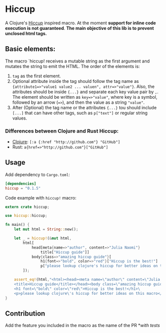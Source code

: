 # Hiccup

A Clojure's [Hiccup](https://github.com/weavejester/hiccup) inspired macro. At the moment **support for inline code execution is not guaranteed**.
**The main objective of this lib is to prevent unclosed html tags.**

## Basic elements: 

The macro `hiccup! receives a mutable string as the first argument and mutates the string to emit the HTML.
The order of the elements is: 
1. `tag` as the first element.
2. Optional attribute inside the tag should follow the tag name as `{attribute1=>"value1 value2 ... valuen", attr=>"value"}`. Also, the attributes should be inside `{...}` and separate each key value pair by `,`.
The element should be written as `key=>"value"`, where key is a symbol, followed by an arrow (`=>`), and then the value as a string `"value"`.
3. After (Optional) the tag name or the attributes `{...}` tou should include `[...]` that can have other tags, such as `p["text"]` or regular string values.

### Differences between Clojure and Rust Hiccup: 
* [Clojure](https://github.com/weavejester/hiccup/wiki/Syntax): `[:a {:href "http://github.com"} "GitHub"]`
* Rust: `a{href=>"http://github.com"}["GitHub"]`

## Usage

Add dependency to `Cargo.toml`:
 
```toml
[dependencies]
hiccup = "0.1.5"
```

Code example with `hiccup!` macro:

```rust
extern crate hiccup;

use hiccup::hiccup;

fn main() {
    let mut html = String::new();

    let _ = hiccup!(&mut html,
        html[
            head[meta{name=>"author", content=>"Julia Naomi"}
                title["Hiccup guide"]]
            body{class=>"amazing hiccup guide"}[
                h1{font=>"bold", color=>"red"}["Hiccup is the best!"]
                p["please lookup clojure's hiccup for better ideas on this macro"]]
        ]);

    assert_eq!(html,"<html><head><meta name=\"author\" content=\"Julia Naomi\"/>\
    <title>Hiccup guide</title></head><body class=\"amazing hiccup guide\">\
    <h1 font=\"bold\" color=\"red\">Hiccup is the best!</h1>\
    <p>please lookup clojure\'s hiccup for better ideas on this macro</p></body></html>");
}
```

## Contribution
Add the feature you included in the macro as the name of the PR **with tests*